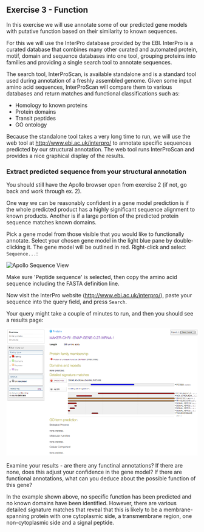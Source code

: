 Exercise 3 - Function
----

In this exercise we will use annotate some of our predicted gene models with putative function based on their similarity to known sequences.

For this we will use the InterPro database provided by the EBI. InterPro is a curated database that combines many other curated and automated protein, motif, domain and sequence databases into one tool, grouping proteins into families and providing a single search tool to annotate sequences.

The search tool, InterProScan, is available standalone and is a standard tool used during annotation of a freshly assembled genome. Given some input amino acid sequences, InterProScan will compare them to various databases and return matches and functional classifications such as:

- Homology to known proteins
- Protein domains
- Transit peptides
- GO ontology

Because the standalone tool takes a very long time to run, we will use the web tool at http://www.ebi.ac.uk/interpro/ to annotate specific sequences predicted by our structural annotation. The web tool runs InterProScan and provides a nice graphical display of the results.

### Extract predicted sequence from your structural annotation

You should still have the Apollo browser open from exercise 2 (if not, go back and work through ex. 2).

One way we can be reasonably confident in a gene model prediction is if the whole predicted product has a highly significant sequence alignment to known products. Another is if a large portion of the predicted protein sequence matches known domains.

Pick a gene model from those visible that you would like to functionally annotate. Select your chosen gene model in the light blue pane by double-clicking it. The gene model will be outlined in red. Right-click and select `Sequence...`:

![Apollo Sequence View](apollo_sequence.png)

Make sure 'Peptide sequence' is selected, then copy the amino acid sequence including the FASTA definition line.

Now visit the InterPro website (http://www.ebi.ac.uk/interpro/), paste your sequence into the query field, and press `Search`.

Your query might take a couple of minutes to run, and then you should see a results page:

![InterPro Results View](interpro_results.png)

Examine your results - are there any functinal annotations? If there are none, does this adjust your confidence in the gene model? If there are functional annotations, what can you deduce about the possible function of this gene?

In the example shown above, no specific function has been predicted and no known domains have been identified. However, there are various detailed signature matches that reveal that this is likely to be a membrane-spanning protein with one cytoplasmic side, a transmembrane region, one non-cytoplasmic side and a signal peptide.